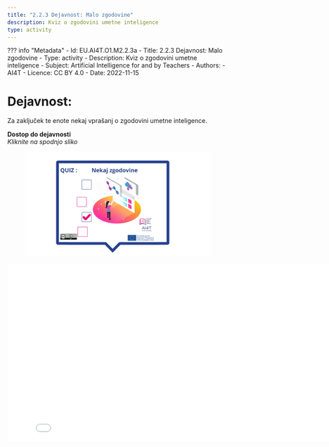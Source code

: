 ```yaml
---
title: "2.2.3 Dejavnost: Malo zgodovine"
description: Kviz o zgodovini umetne inteligence
type: activity
---
```

??? info "Metadata"
    - Id: EU.AI4T.O1.M2.2.3a
    - Title: 2.2.3 Dejavnost: Malo zgodovine
    - Type: activity
    - Description: Kviz o zgodovini umetne inteligence
    - Subject: Artificial Intelligence for and by Teachers
    - Authors:
        - AI4T 
    - Licence: CC BY 4.0
    - Date: 2022-11-15


# Dejavnost:  
 Za zaključek te enote nekaj vprašanj o zgodovini umetne inteligence.


**Dostop do dejavnosti**  
_Kliknite na spodnjo sliko_

<figure>
  <img src="Images/VisuelQUIZAbitofHistory-SI.jpg" alt="Illustration to access the Quiz on AI History"/>  
</figure>

<center><iframe width="818" height="404" src="2-2-3-Activity-A-bit-of-history/2-2-3-activity-quiz-AI-history.html" frameborder="0" allowfullscreen></iframe></center>
